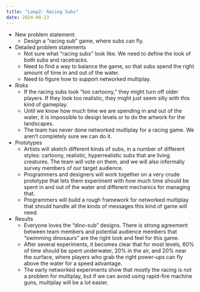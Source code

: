 ```yaml
---
title: "Loop2: Racing Subs"
date: 2024-08-23
---
```




- New problem statement:
  - Design a “racing sub” game, where subs can fly.
- Detailed problem statements
  - Not sure what “racing subs” look like. We need to define the look of both subs and racetracks.
  - Need to find a way to balance the game, so that subs spend the right amount of time in and out of the water.
  - Need to figure how to support networked multiplay.
- Risks
  - If the racing subs look “too cartoony,” they might turn off older players. If they look too realistic, they might just seem silly with this kind of gameplay.
  - Until we know how much time we are spending in and out of the water, it is impossible to design levels or to do the artwork for the landscapes.
  - The team has never done networked multiplay for a racing game. We aren’t completely sure we can do it.
- Prototypes
  - Artists will sketch different kinds of subs, in a number of different styles: cartoony, realistic, hyperrealistic subs that are living creatures. The team will vote on them, and we will also informally survey members of our target audience.
  - Programmers and designers will work together on a very crude prototype that lets them experiment with how much time should be spent in and out of the water and different mechanics for managing that.
  - Programmers will build a rough framework for networked multiplay that should handle all the kinds of messages this kind of game will need.
- Results
  - Everyone loves the “dino-sub” designs. There is strong agreement between team members and potential audience members that “swimming dinosaurs” are the right look and feel for this game.
  - After several experiments, it becomes clear that for most levels, 60% of time should be spent underwater, 20% in the air, and 20% near the surface, where players who grab the right power-ups can fly above the water for a speed advantage.
  - The early networked experiments show that mostly the racing is not a problem for multiplay, but if we can avoid using rapid-fire machine guns, multiplay will be a lot easier.
